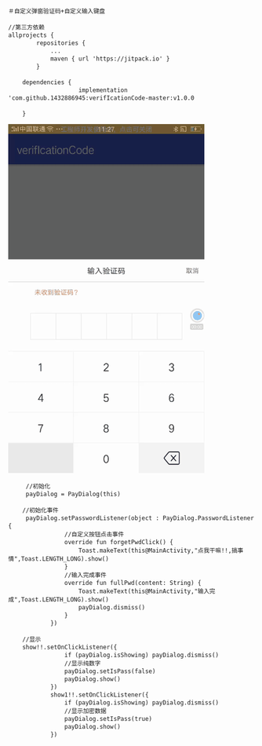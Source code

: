    ＃自定义弹窗验证码+自定义输入键盘

    //第三方依赖
    allprojects {
            repositories {
                ...
                maven { url 'https://jitpack.io' }
            }

        dependencies {
               	        implementation 'com.github.1432886945:verifIcationCode-master:v1.0.0

        }
        
  ![image](https://github.com/1432886945/verifIcationCode-master/blob/master/1530770475298.gif)


         //初始化
         payDialog = PayDialog(this)

        //初始化事件
         payDialog.setPasswordListener(object : PayDialog.PasswordListener {
                    //自定义按钮点击事件
                    override fun forgetPwdClick() {
                        Toast.makeText(this@MainActivity,"点我干嘛!!,搞事情",Toast.LENGTH_LONG).show()
                    }
                    //输入完成事件
                    override fun fullPwd(content: String) {
                        Toast.makeText(this@MainActivity,"输入完成",Toast.LENGTH_LONG).show()
                        payDialog.dismiss()
                    }
                })

        //显示
        show!!.setOnClickListener({
                    if (payDialog.isShowing) payDialog.dismiss()
                    //显示纯数字
                    payDialog.setIsPass(false)
                    payDialog.show()
                })
                show1!!.setOnClickListener({
                    if (payDialog.isShowing) payDialog.dismiss()
                    //显示加密数据
                    payDialog.setIsPass(true)
                    payDialog.show()
                })


  
